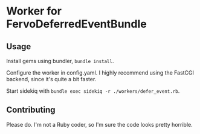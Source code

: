 # Worker for FervoDeferredEventBundle
## Usage
Install gems using bundler, ```bundle install```.

Configure the worker in config.yaml. I highly recommend using the FastCGI backend, since it's quite a bit faster.

Start sidekiq with ```bundle exec sidekiq -r ./workers/defer_event.rb```.

## Contributing
Please do. I'm not a Ruby coder, so I'm sure the code looks pretty horrible.
